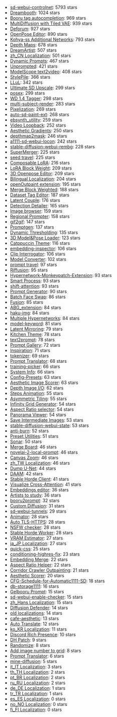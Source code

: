 - [sd-webui-controlnet](https://github.com/Mikubill/sd-webui-controlnet): 5793 stars
- [Dreambooth](https://github.com/d8ahazard/sd_dreambooth_extension): 1024 stars
- [Booru tag autocompletion](https://github.com/DominikDoom/a1111-sd-webui-tagcomplete): 969 stars
- [MultiDiffusion with Tiled VAE](https://github.com/pkuliyi2015/multidiffusion-upscaler-for-automatic1111): 939 stars
- [Deforum](https://github.com/deforum-art/deforum-for-automatic1111-webui): 927 stars
- [OpenPose Editor](https://github.com/fkunn1326/openpose-editor): 890 stars
- [Kohya-ss Additional Networks](https://github.com/kohya-ss/sd-webui-additional-networks): 793 stars
- [Depth Maps](https://github.com/thygate/stable-diffusion-webui-depthmap-script): 678 stars
- [DreamArtist](https://github.com/7eu7d7/DreamArtist-sd-webui-extension): 507 stars
- [zh_CN Localization](https://github.com/dtlnor/stable-diffusion-webui-localization-zh_CN): 501 stars
- [Dynamic Prompts](https://github.com/adieyal/sd-dynamic-prompts): 467 stars
- [Unprompted](https://github.com/ThereforeGames/unprompted): 421 stars
- [ModelScope text2video](https://github.com/deforum-art/sd-webui-modelscope-text2video): 408 stars
- [StylePile](https://github.com/some9000/StylePile): 366 stars
- [LLuL](https://github.com/hnmr293/sd-webui-llul): 342 stars
- [Ultimate SD Upscale](https://github.com/Coyote-A/ultimate-upscale-for-automatic1111): 299 stars
- [posex](https://github.com/hnmr293/posex): 299 stars
- [WD 1.4 Tagger](https://github.com/toriato/stable-diffusion-webui-wd14-tagger): 298 stars
- [multi-subject-render](https://github.com/Extraltodeus/multi-subject-render): 283 stars
- [Pixelization](https://github.com/AUTOMATIC1111/stable-diffusion-webui-pixelization): 269 stars
- [auto-sd-paint-ext](https://github.com/Interpause/auto-sd-paint-ext): 268 stars
- [ebsynth_utility](https://github.com/s9roll7/ebsynth_utility): 259 stars
- [Video Loopback](https://github.com/fishslot/video_loopback_for_webui): 252 stars
- [Aesthetic Gradients](https://github.com/AUTOMATIC1111/stable-diffusion-webui-aesthetic-gradients): 250 stars
- [depthmap2mask](https://github.com/Extraltodeus/depthmap2mask): 246 stars
- [a1111-sd-webui-locon](https://github.com/KohakuBlueleaf/a1111-sd-webui-locon): 242 stars
- [stable-diffusion-webui-rembg](https://github.com/AUTOMATIC1111/stable-diffusion-webui-rembg): 228 stars
- [SuperMerger](https://github.com/hako-mikan/sd-webui-supermerger): 225 stars
- [seed travel](https://github.com/yownas/seed_travel): 225 stars
- [Composable LoRA](https://github.com/opparco/stable-diffusion-webui-composable-lora): 216 stars
- [LoRA Block Weight](https://github.com/hako-mikan/sd-webui-lora-block-weight): 209 stars
- [3D Openpose Editor](https://github.com/nonnonstop/sd-webui-3d-open-pose-editor): 209 stars
- [Bilingual Localization](https://github.com/journey-ad/sd-webui-bilingual-localization): 204 stars
- [openOutpaint extension](https://github.com/zero01101/openOutpaint-webUI-extension): 195 stars
- [Merge Block Weighted](https://github.com/bbc-mc/sdweb-merge-block-weighted-gui): 188 stars
- [Dataset Tag Editor](https://github.com/toshiaki1729/stable-diffusion-webui-dataset-tag-editor): 187 stars
- [Latent Couple](https://github.com/ashen-sensored/stable-diffusion-webui-two-shot): 176 stars
- [Detection Detailer](https://github.com/dustysys/ddetailer): 165 stars
- [Image browser](https://github.com/AlUlkesh/stable-diffusion-webui-images-browser): 159 stars
- [Regional Prompter](https://github.com/hako-mikan/sd-webui-regional-prompter): 158 stars
- [gif2gif](https://github.com/LonicaMewinsky/gif2gif): 147 stars
- [Promptgen](https://github.com/AUTOMATIC1111/stable-diffusion-webui-promptgen): 137 stars
- [Dynamic Thresholding](https://github.com/mcmonkeyprojects/sd-dynamic-thresholding): 135 stars
- [3D Model&Pose Loader](https://github.com/jtydhr88/sd-3dmodel-loader): 123 stars
- [Catppuccin Theme](https://github.com/catppuccin/stable-diffusion-webui): 116 stars
- [embedding-inspector](https://github.com/tkalayci71/embedding-inspector): 106 stars
- [Clip Interrogator](https://github.com/pharmapsychotic/clip-interrogator-ext): 106 stars
- [Model Converter](https://github.com/Akegarasu/sd-webui-model-converter): 102 stars
- [prompt travel](https://github.com/Kahsolt/stable-diffusion-webui-prompt-travel): 97 stars
- [Riffusion](https://github.com/enlyth/sd-webui-riffusion): 95 stars
- [Hypernetwork-Monkeypatch-Extension](https://github.com/aria1th/Hypernetwork-MonkeyPatch-Extension): 93 stars
- [Smart Process](https://github.com/d8ahazard/sd_smartprocess): 93 stars
- [shift-attention](https://github.com/yownas/shift-attention): 93 stars
- [Prompt Generator](https://github.com/imrayya/stable-diffusion-webui-Prompt_Generator): 90 stars
- [Batch Face Swap](https://github.com/kex0/batch-face-swap): 86 stars
- [Fusion](https://github.com/ljleb/prompt-fusion-extension): 85 stars
- [ABG_extension](https://github.com/KutsuyaYuki/ABG_extension): 84 stars
- [haku-img](https://github.com/KohakuBlueleaf/a1111-sd-webui-haku-img): 84 stars
- [Multiple Hypernetworks](https://github.com/antis0007/sd-webui-multiple-hypernetworks): 84 stars
- [model-keyword](https://github.com/mix1009/model-keyword): 81 stars
- [Latent Mirroring](https://github.com/dfaker/SD-latent-mirroring): 79 stars
- [Kitchen Theme](https://github.com/canisminor1990/sd-web-ui-kitchen-theme): 78 stars
- [text2prompt](https://github.com/toshiaki1729/stable-diffusion-webui-text2prompt): 78 stars
- [Prompt Gallery](https://github.com/dr413677671/PromptGallery-stable-diffusion-webui): 72 stars
- [Inspiration](https://github.com/yfszzx/stable-diffusion-webui-inspiration): 71 stars
- [tokenizer](https://github.com/AUTOMATIC1111/stable-diffusion-webui-tokenizer): 69 stars
- [Prompt Translator](https://github.com/butaixianran/Stable-Diffusion-Webui-Prompt-Translator): 68 stars
- [training-picker](https://github.com/Maurdekye/training-picker): 66 stars
- [System Info](https://github.com/vladmandic/sd-extension-system-info): 66 stars
- [Config-Presets](https://github.com/Zyin055/Config-Presets): 63 stars
- [Aesthetic Image Scorer](https://github.com/tsngo/stable-diffusion-webui-aesthetic-image-scorer): 63 stars
- [Depth Image I/O](https://github.com/AnonymousCervine/depth-image-io-for-SDWebui): 62 stars
- [Steps Animation](https://github.com/vladmandic/sd-extension-steps-animation): 55 stars
- [Asymmetric Tiling](https://github.com/tjm35/asymmetric-tiling-sd-webui): 55 stars
- [Infinity Grid Generator](https://github.com/mcmonkeyprojects/sd-infinity-grid-generator-script): 54 stars
- [Aspect Ratio selector](https://github.com/alemelis/sd-webui-ar): 54 stars
- [Panorama Viewer](https://github.com/GeorgLegato/sd-webui-panorama-viewer): 54 stars
- [Save Intermediate Images](https://github.com/AlUlkesh/sd_save_intermediate_images): 53 stars
- [stable-diffusion-webui-state](https://github.com/ilian6806/stable-diffusion-webui-state): 53 stars
- [anti-burn](https://github.com/klimaleksus/stable-diffusion-webui-anti-burn): 52 stars
- [Preset Utilities](https://github.com/Gerschel/sd_web_ui_preset_utils): 51 stars
- [Sonar](https://github.com/Kahsolt/stable-diffusion-webui-sonar): 50 stars
- [Merge Board](https://github.com/bbc-mc/sdweb-merge-board): 46 stars
- [novelai-2-local-prompt](https://github.com/animerl/novelai-2-local-prompt): 46 stars
- [Canvas Zoom](https://github.com/richrobber2/canvas-zoom): 46 stars
- [zh_TW Localization](https://github.com/benlisquare/stable-diffusion-webui-localization-zh_TW): 46 stars
- [Dump U-Net](https://github.com/hnmr293/stable-diffusion-webui-dumpunet): 44 stars
- [DAAM](https://github.com/toriato/stable-diffusion-webui-daam): 42 stars
- [Stable Horde Client](https://github.com/natanjunges/stable-diffusion-webui-stable-horde): 41 stars
- [Visualize Cross-Attention](https://github.com/benkyoujouzu/stable-diffusion-webui-visualize-cross-attention-extension): 41 stars
- [Embeddings editor](https://github.com/CodeExplode/stable-diffusion-webui-embedding-editor): 36 stars
- [Artists to study](https://github.com/camenduru/stable-diffusion-webui-artists-to-study): 36 stars
- [booru2prompt](https://github.com/Malisius/booru2prompt): 32 stars
- [Custom Diffusion](https://github.com/guaneec/custom-diffusion-webui): 31 stars
- [sd-webui-tunnels](https://github.com/Bing-su/sd-webui-tunnels): 29 stars
- [Animator](https://github.com/Animator-Anon/animator_extension): 28 stars
- [Auto TLS-HTTPS](https://github.com/papuSpartan/stable-diffusion-webui-auto-tls-https): 28 stars
- [NSFW checker](https://github.com/AUTOMATIC1111/stable-diffusion-webui-nsfw-censor): 28 stars
- [Stable Horde Worker](https://github.com/sdwebui-w-horde/sd-webui-stable-horde-worker): 28 stars
- [VRAM Estimator](https://github.com/space-nuko/a1111-stable-diffusion-webui-vram-estimator): 27 stars
- [ja_JP Localization](https://github.com/Katsuyuki-Karasawa/stable-diffusion-webui-localization-ja_JP): 27 stars
- [quick-css](https://github.com/Gerschel/sd-web-ui-quickcss): 25 stars
- [conditioning-highres-fix](https://github.com/klimaleksus/stable-diffusion-webui-conditioning-highres-fix): 23 stars
- [Embedding Merge](https://github.com/klimaleksus/stable-diffusion-webui-embedding-merge): 22 stars
- [Aspect Ratio Helper](https://github.com/thomasasfk/sd-webui-aspect-ratio-helper): 22 stars
- [Corridor Crawler Outpainting](https://github.com/brick2face/corridor-crawler-outpainting): 21 stars
- [Aesthetic Scorer](https://github.com/vladmandic/sd-extension-aesthetic-scorer): 20 stars
- [CFG-Schedule-for-Automatic1111-SD](https://github.com/guzuligo/CFG-Schedule-for-Automatic1111-SD): 18 stars
- [db-storage1111](https://github.com/takoyaro/db-storage1111): 16 stars
- [Gelbooru Prompt](https://github.com/antis0007/sd-webui-gelbooru-prompt): 15 stars
- [sd-webui-enable-checker](https://github.com/shirayu/sd-webui-enable-checker): 15 stars
- [zh_Hans Localization](https://github.com/wfjsw/stable-diffusion-webui-localization-zh_Hans): 15 stars
- [Diffusion Defender](https://github.com/WildBanjos/DiffusionDefender): 14 stars
- [old localizations](https://github.com/AUTOMATIC1111/stable-diffusion-webui-old-localizations): 14 stars
- [cafe-aesthetic](https://github.com/p1atdev/stable-diffusion-webui-cafe-aesthetic): 13 stars
- [Auto Translate](https://github.com/hyd998877/stable-diffusion-webui-auto-translate-language): 12 stars
- [ko_KR Localization](https://github.com/36DB/stable-diffusion-webui-localization-ko_KR): 11 stars
- [Discord Rich Presence](https://github.com/kabachuha/discord-rpc-for-automatic1111-webui): 10 stars
- [DH Patch](https://github.com/d8ahazard/sd_auto_fix): 9 stars
- [Randomize](https://github.com/innightwolfsleep/stable-diffusion-webui-randomize): 8 stars
- [Add image number to grid](https://github.com/AlUlkesh/sd_grid_add_image_number): 8 stars
- [Prompt Translator](https://github.com/ParisNeo/prompt_translator): 6 stars
- [mine-diffusion](https://github.com/fropych/mine-diffusion): 5 stars
- [it_IT Localization](https://github.com/Harvester62/stable-diffusion-webui-localization-it_IT): 3 stars
- [th_TH Localization](https://github.com/econDS/thai-localization-for-Automatic-stable-diffusion-webui): 2 stars
- [pt_BR Localization](https://github.com/M-art-ucci/stable-diffusion-webui-localization-pt_BR): 2 stars
- [ru_RU Localization](https://github.com/ProfaneServitor/stable-diffusion-webui-localization-ru_RU): 2 stars
- [de_DE Localization](https://github.com/Strothis/stable-diffusion-webui-de_DE): 1 stars
- [tr_TR Localization](https://github.com/camenduru/stable-diffusion-webui-localization-tr_TR): 1 stars
- [es_ES Localization](https://github.com/innovaciones/stable-diffusion-webui-localization-es_ES): 0 stars
- [no_NO Localization](https://github.com/Cyanz83/stable-diffusion-webui-localization-no_NO): 0 stars
- [fi_FI Localization](https://github.com/otsoniemi/stable-diffusion-webui-localization-fi_FI): 0 stars
